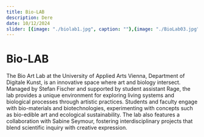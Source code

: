 ```yaml
---
title: Bio-LAB
description: Dere
date: 10/12/2024
slider: [{image: "./biolab1.jpg", caption: ""},{image: "./BioLab03.jpg",caption: ""},{image: "./BioLab04.jpg",caption: ""},{image: "./BioLabring02.jpg",caption: ""}, {image: "./BioLabring01.jpg",caption: ""}, {image: "./BioLabring03.jpg",caption: ""},]
---
```

# Bio-LAB 

The Bio Art Lab at the University of Applied Arts Vienna, Department of Digitale Kunst, is an innovative space where art and biology intersect. Managed by Stefan Fischer and supported by student assistant Rage, the lab provides a unique environment for exploring living systems and biological processes through artistic practices. Students and faculty engage with bio-materials and biotechnologies, experimenting with concepts such as bio-edible art and ecological sustainability. The lab also features a collaboration with Sabine Seymour, fostering interdisciplinary projects that blend scientific inquiry with creative expression.

